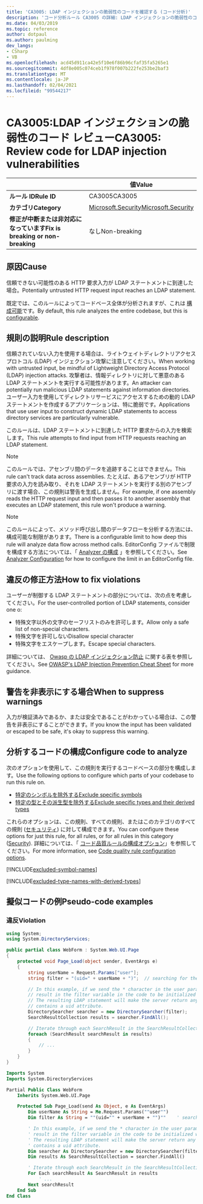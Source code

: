 ```yaml
---
title: 'CA3005: LDAP インジェクションの脆弱性のコードを確認する (コード分析)'
description: 'コード分析ルール CA3005 の詳細: LDAP インジェクションの脆弱性のコードを確認する'
ms.date: 04/03/2019
ms.topic: reference
author: dotpaul
ms.author: paulming
dev_langs:
- CSharp
- VB
ms.openlocfilehash: acd45d911ca42e5f10e6f86b96cfaf35fa5265e1
ms.sourcegitcommit: 4df8e005c074ceb1f978f007b222fe253be2baf3
ms.translationtype: MT
ms.contentlocale: ja-JP
ms.lasthandoff: 02/04/2021
ms.locfileid: "99544217"
---
```

# <a name="ca3005-review-code-for-ldap-injection-vulnerabilities"></a><span data-ttu-id="f9a86-103">CA3005:LDAP インジェクションの脆弱性のコード レビュー</span><span class="sxs-lookup"><span data-stu-id="f9a86-103">CA3005: Review code for LDAP injection vulnerabilities</span></span>

| | <span data-ttu-id="f9a86-104">値</span><span class="sxs-lookup"><span data-stu-id="f9a86-104">Value</span></span> |
|-|-|
| <span data-ttu-id="f9a86-105">**ルール ID**</span><span class="sxs-lookup"><span data-stu-id="f9a86-105">**Rule ID**</span></span> |<span data-ttu-id="f9a86-106">CA3005</span><span class="sxs-lookup"><span data-stu-id="f9a86-106">CA3005</span></span>|
| <span data-ttu-id="f9a86-107">**カテゴリ**</span><span class="sxs-lookup"><span data-stu-id="f9a86-107">**Category**</span></span> |[<span data-ttu-id="f9a86-108">Microsoft.Security</span><span class="sxs-lookup"><span data-stu-id="f9a86-108">Microsoft.Security</span></span>](security-warnings.md)|
| <span data-ttu-id="f9a86-109">**修正が中断または非対応になっています**</span><span class="sxs-lookup"><span data-stu-id="f9a86-109">**Fix is breaking or non-breaking**</span></span> |<span data-ttu-id="f9a86-110">なし</span><span class="sxs-lookup"><span data-stu-id="f9a86-110">Non-breaking</span></span>|

## <a name="cause"></a><span data-ttu-id="f9a86-111">原因</span><span class="sxs-lookup"><span data-stu-id="f9a86-111">Cause</span></span>

<span data-ttu-id="f9a86-112">信頼できない可能性のある HTTP 要求入力が LDAP ステートメントに到達した場合。</span><span class="sxs-lookup"><span data-stu-id="f9a86-112">Potentially untrusted HTTP request input reaches an LDAP statement.</span></span>

<span data-ttu-id="f9a86-113">既定では、このルールによってコードベース全体が分析されますが、これは [構成可能](#configure-code-to-analyze)です。</span><span class="sxs-lookup"><span data-stu-id="f9a86-113">By default, this rule analyzes the entire codebase, but this is [configurable](#configure-code-to-analyze).</span></span>

## <a name="rule-description"></a><span data-ttu-id="f9a86-114">規則の説明</span><span class="sxs-lookup"><span data-stu-id="f9a86-114">Rule description</span></span>

<span data-ttu-id="f9a86-115">信頼されていない入力を使用する場合は、ライトウェイトディレクトリアクセスプロトコル (LDAP) インジェクション攻撃に注意してください。</span><span class="sxs-lookup"><span data-stu-id="f9a86-115">When working with untrusted input, be mindful of Lightweight Directory Access Protocol (LDAP) injection attacks.</span></span> <span data-ttu-id="f9a86-116">攻撃者は、情報ディレクトリに対して悪意のある LDAP ステートメントを実行する可能性があります。</span><span class="sxs-lookup"><span data-stu-id="f9a86-116">An attacker can potentially run malicious LDAP statements against information directories.</span></span> <span data-ttu-id="f9a86-117">ユーザー入力を使用してディレクトリサービスにアクセスするための動的 LDAP ステートメントを作成するアプリケーションは、特に脆弱です。</span><span class="sxs-lookup"><span data-stu-id="f9a86-117">Applications that use user input to construct dynamic LDAP statements to access directory services are particularly vulnerable.</span></span>

<span data-ttu-id="f9a86-118">このルールは、LDAP ステートメントに到達した HTTP 要求からの入力を検索します。</span><span class="sxs-lookup"><span data-stu-id="f9a86-118">This rule attempts to find input from HTTP requests reaching an LDAP statement.</span></span>

> [!NOTE]
> <span data-ttu-id="f9a86-119">このルールでは、アセンブリ間のデータを追跡することはできません。</span><span class="sxs-lookup"><span data-stu-id="f9a86-119">This rule can't track data across assemblies.</span></span> <span data-ttu-id="f9a86-120">たとえば、あるアセンブリが HTTP 要求の入力を読み取り、それを LDAP ステートメントを実行する別のアセンブリに渡す場合、この規則は警告を生成しません。</span><span class="sxs-lookup"><span data-stu-id="f9a86-120">For example, if one assembly reads the HTTP request input and then passes it to another assembly that executes an LDAP statement, this rule won't produce a warning.</span></span>

> [!NOTE]
> <span data-ttu-id="f9a86-121">このルールによって、メソッド呼び出し間のデータフローを分析する方法には、構成可能な制限があります。</span><span class="sxs-lookup"><span data-stu-id="f9a86-121">There is a configurable limit to how deep this rule will analyze data flow across method calls.</span></span> <span data-ttu-id="f9a86-122">EditorConfig ファイルで制限を構成する方法については、「 [Analyzer の構成](https://github.com/dotnet/roslyn-analyzers/blob/master/docs/Analyzer%20Configuration.md#dataflow-analysis) 」を参照してください。</span><span class="sxs-lookup"><span data-stu-id="f9a86-122">See [Analyzer Configuration](https://github.com/dotnet/roslyn-analyzers/blob/master/docs/Analyzer%20Configuration.md#dataflow-analysis) for how to configure the limit in an EditorConfig file.</span></span>

## <a name="how-to-fix-violations"></a><span data-ttu-id="f9a86-123">違反の修正方法</span><span class="sxs-lookup"><span data-stu-id="f9a86-123">How to fix violations</span></span>

<span data-ttu-id="f9a86-124">ユーザーが制御する LDAP ステートメントの部分については、次の点を考慮してください。</span><span class="sxs-lookup"><span data-stu-id="f9a86-124">For the user-controlled portion of LDAP statements, consider one o:</span></span>

- <span data-ttu-id="f9a86-125">特殊文字以外の文字のセーフリストのみを許可します。</span><span class="sxs-lookup"><span data-stu-id="f9a86-125">Allow only a safe list of non-special characters.</span></span>
- <span data-ttu-id="f9a86-126">特殊文字を許可しない</span><span class="sxs-lookup"><span data-stu-id="f9a86-126">Disallow special character</span></span>
- <span data-ttu-id="f9a86-127">特殊文字をエスケープします。</span><span class="sxs-lookup"><span data-stu-id="f9a86-127">Escape special characters.</span></span>

<span data-ttu-id="f9a86-128">詳細については、 [Owasp の LDAP インジェクション防止](https://github.com/OWASP/CheatSheetSeries/blob/master/cheatsheets/LDAP_Injection_Prevention_Cheat_Sheet.md) に関する表を参照してください。</span><span class="sxs-lookup"><span data-stu-id="f9a86-128">See [OWASP's LDAP Injection Prevention Cheat Sheet](https://github.com/OWASP/CheatSheetSeries/blob/master/cheatsheets/LDAP_Injection_Prevention_Cheat_Sheet.md) for more guidance.</span></span>

## <a name="when-to-suppress-warnings"></a><span data-ttu-id="f9a86-129">警告を非表示にする場合</span><span class="sxs-lookup"><span data-stu-id="f9a86-129">When to suppress warnings</span></span>

<span data-ttu-id="f9a86-130">入力が検証済みであるか、または安全であることがわかっている場合は、この警告を非表示にすることができます。</span><span class="sxs-lookup"><span data-stu-id="f9a86-130">If you know the input has been validated or escaped to be safe, it's okay to suppress this warning.</span></span>

## <a name="configure-code-to-analyze"></a><span data-ttu-id="f9a86-131">分析するコードの構成</span><span class="sxs-lookup"><span data-stu-id="f9a86-131">Configure code to analyze</span></span>

<span data-ttu-id="f9a86-132">次のオプションを使用して、この規則を実行するコードベースの部分を構成します。</span><span class="sxs-lookup"><span data-stu-id="f9a86-132">Use the following options to configure which parts of your codebase to run this rule on.</span></span>

- [<span data-ttu-id="f9a86-133">特定のシンボルを除外する</span><span class="sxs-lookup"><span data-stu-id="f9a86-133">Exclude specific symbols</span></span>](#exclude-specific-symbols)
- [<span data-ttu-id="f9a86-134">特定の型とその派生型を除外する</span><span class="sxs-lookup"><span data-stu-id="f9a86-134">Exclude specific types and their derived types</span></span>](#exclude-specific-types-and-their-derived-types)

<span data-ttu-id="f9a86-135">これらのオプションは、この規則、すべての規則、またはこのカテゴリのすべての規則 ([セキュリティ](security-warnings.md)) に対して構成できます。</span><span class="sxs-lookup"><span data-stu-id="f9a86-135">You can configure these options for just this rule, for all rules, or for all rules in this category ([Security](security-warnings.md)).</span></span> <span data-ttu-id="f9a86-136">詳細については、「 [コード品質ルールの構成オプション](../code-quality-rule-options.md)」を参照してください。</span><span class="sxs-lookup"><span data-stu-id="f9a86-136">For more information, see [Code quality rule configuration options](../code-quality-rule-options.md).</span></span>

[!INCLUDE[excluded-symbol-names](~/includes/code-analysis/excluded-symbol-names.md)]

[!INCLUDE[excluded-type-names-with-derived-types](~/includes/code-analysis/excluded-type-names-with-derived-types.md)]

## <a name="pseudo-code-examples"></a><span data-ttu-id="f9a86-137">擬似コードの例</span><span class="sxs-lookup"><span data-stu-id="f9a86-137">Pseudo-code examples</span></span>

### <a name="violation"></a><span data-ttu-id="f9a86-138">違反</span><span class="sxs-lookup"><span data-stu-id="f9a86-138">Violation</span></span>

```csharp
using System;
using System.DirectoryServices;

public partial class WebForm : System.Web.UI.Page
{
    protected void Page_Load(object sender, EventArgs e)
    {
        string userName = Request.Params["user"];
        string filter = "(uid=" + userName + ")";  // searching for the user entry

        // In this example, if we send the * character in the user parameter which will
        // result in the filter variable in the code to be initialized with (uid=*).
        // The resulting LDAP statement will make the server return any object that
        // contains a uid attribute.
        DirectorySearcher searcher = new DirectorySearcher(filter);
        SearchResultCollection results = searcher.FindAll();

        // Iterate through each SearchResult in the SearchResultCollection.
        foreach (SearchResult searchResult in results)
        {
            // ...
        }
    }
}
```

```vb
Imports System
Imports System.DirectoryServices

Partial Public Class WebForm
    Inherits System.Web.UI.Page

    Protected Sub Page_Load(send As Object, e As EventArgs)
        Dim userName As String = Me.Request.Params(""user"")
        Dim filter As String = ""(uid="" + userName + "")""    ' searching for the user entry

        ' In this example, if we send the * character in the user parameter which will
        ' result in the filter variable in the code to be initialized with (uid=*).
        ' The resulting LDAP statement will make the server return any object that
        ' contains a uid attribute.
        Dim searcher As DirectorySearcher = new DirectorySearcher(filter)
        Dim results As SearchResultCollection = searcher.FindAll()

        ' Iterate through each SearchResult in the SearchResultCollection.
        For Each searchResult As SearchResult in results
            ' ...
        Next searchResult
    End Sub
End Class
```

